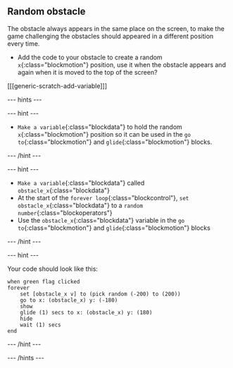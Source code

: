 ## Random obstacle

The obstacle always appears in the same place on the screen, to make the game challenging the obstacles should appeared in a different position every time.

+ Add the code to your obstacle to create a random `x`{:class="blockmotion"} position, use it when the obstacle appears and again when it is moved to the top of the screen?

[[[generic-scratch-add-variable]]]

--- hints ---

--- hint ---

+ `Make a variable`{:class="blockdata"} to hold the random `x`{:class="blockmotion"} position so it can be used in the `go to`{:class="blockmotion"} and `glide`{:class="blockmotion"} blocks.

--- /hint ---

--- hint ---

+ `Make a variable`{:class="blockdata"} called `obstacle_x`{:class="blockdata"}
+ At the start of the `forever loop`{:class="blockcontrol"}, `set obstacle_x`{:class="blockdata"} to a `random number`{:class="blockoperators"}
+ Use the `obstacle_x`{:class="blockdata"} variable in the `go to`{:class="blockmotion"} and `glide`{:class="blockmotion"} blocks

--- /hint ---

--- hint ---

Your code should look like this:

```blocks
when green flag clicked
forever 
    set [obstacle_x v] to (pick random (-200) to (200))
    go to x: (obstacle_x) y: (-180)
    show
    glide (1) secs to x: (obstacle_x) y: (180)
    hide
    wait (1) secs
end
```

--- /hint ---

--- /hints ---